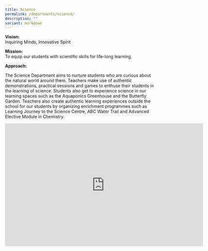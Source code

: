 ```yaml
---
title: Science
permalink: /departments/science/
description: ""
variant: markdown
---
```

<p><strong>Vision:</strong> 
<br>Inquiring Minds, Innovative Spirit</p>
<p><strong>Mission:</strong> 
<br>To equip our students with scientific skills for life-long learning.</p>
<p><strong>Approach:</strong>
</p>
<p>The Science Department aims to nurture students who are curious about
the natural world around them. Teachers make use of authentic demonstrations,
practical sessions and games to enthuse their students in the learning
of science. Students also get to experience science in our learning spaces
such as the Aquaponics Greenhouse and the Butterfly Garden. Teachers also
create authentic learning experiences outside the school for our students
by organizing enrichment programmes such as Learning Journey to the Science
Centre, ABC Water Trail and Advanced Elective Module in Chemistry.</p>
<div class="iframe-wrapper">
<iframe height="405" width="653" allowfullscreen="true" frameborder="0" src="https://docs.google.com/presentation/d/e/2PACX-1vQYRS3GtuqcYdat_JU9Sx5mDuMwtzAaLNp4PrNPFZ8Q0_NVksieWOTqT9cXoTQthm3abNgbt-2S-5T4/embed?start=true&amp;loop=true&amp;delayms=3000"></iframe>
</div>
<p></p>